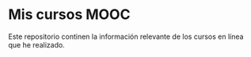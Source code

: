# Mis cursos MOOC

Este repositorio continen la información relevante de los cursos en línea que he realizado.
